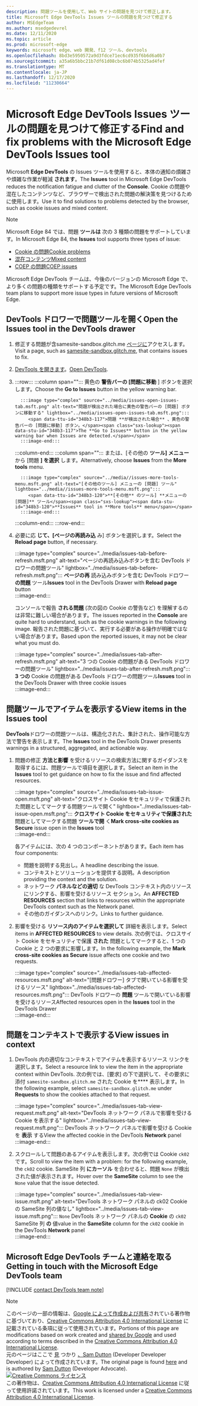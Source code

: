 ```yaml
---
description: 問題ツールを使用して、Web サイトの問題を見つけて修正します。
title: Microsoft Edge DevTools Issues ツールの問題を見つけて修正する
author: MSEdgeTeam
ms.author: msedgedevrel
ms.date: 12/11/2020
ms.topic: article
ms.prod: microsoft-edge
keywords: microsoft edge、web 開発、f12 ツール、devtools
ms.openlocfilehash: 8bd3e5950572a9d3fdce71ec6cd935f6b6d6a0b7
ms.sourcegitcommit: a35a6b5bbc21b7df61d08cbc6b074b5325ad4fef
ms.translationtype: MT
ms.contentlocale: ja-JP
ms.lasthandoff: 12/17/2020
ms.locfileid: "11230664"
---
```

<!-- Copyright Sam Dutton 

   Licensed under the Apache License, Version 2.0 (the "License");
   you may not use this file except in compliance with the License.
   You may obtain a copy of the License at

       https://www.apache.org/licenses/LICENSE-2.0

   Unless required by applicable law or agreed to in writing, software
   distributed under the License is distributed on an "AS IS" BASIS,
   WITHOUT WARRANTIES OR CONDITIONS OF ANY KIND, either express or implied.
   See the License for the specific language governing permissions and
   limitations under the License.  -->  

# <span data-ttu-id="348b3-104">Microsoft Edge DevTools Issues ツールの問題を見つけて修正する</span><span class="sxs-lookup"><span data-stu-id="348b3-104">Find and fix problems with the Microsoft Edge DevTools Issues tool</span></span>  

<span data-ttu-id="348b3-105">Microsoft **Edge DevTools** の Issues ツールを使用すると、本体の通知の煩雑さや煩雑な作業が軽減 **されます**。</span><span class="sxs-lookup"><span data-stu-id="348b3-105">The **Issues** tool in Microsoft Edge DevTools reduces the notification fatigue and clutter of the **Console**.</span></span>  <span data-ttu-id="348b3-106">Cookie の問題や混在したコンテンツなど、ブラウザーで検出された問題の解決策を見つけるために使用します。</span><span class="sxs-lookup"><span data-stu-id="348b3-106">Use it to find solutions to problems detected by the browser, such as cookie issues and mixed content.</span></span>  

> [!NOTE]
> <span data-ttu-id="348b3-107">Microsoft Edge 84 では、問題 **ツールは** 次の 3 種類の問題をサポートしています。</span><span class="sxs-lookup"><span data-stu-id="348b3-107">In Microsoft Edge 84, the **Issues** tool supports three types of issue:</span></span>  
> *   [<span data-ttu-id="348b3-108">Cookie の問題</span><span class="sxs-lookup"><span data-stu-id="348b3-108">Cookie problems</span></span>][MDNSameSiteCookies]  
> *   [<span data-ttu-id="348b3-109">混在コンテンツ</span><span class="sxs-lookup"><span data-stu-id="348b3-109">Mixed content</span></span>][MDNMixedContent]  
> *   [<span data-ttu-id="348b3-110">COEP の問題</span><span class="sxs-lookup"><span data-stu-id="348b3-110">COEP issues</span></span>][W3CCOEPSpec]
> 
> <span data-ttu-id="348b3-111">Microsoft Edge DevTools チームは、今後のバージョンの Microsoft Edge で、より多くの問題の種類をサポートする予定です。</span><span class="sxs-lookup"><span data-stu-id="348b3-111">The Microsoft Edge DevTools team plans to support more issue types in future versions of Microsoft Edge.</span></span>  

## <span data-ttu-id="348b3-112">DevTools ドロワーで問題ツールを開く</span><span class="sxs-lookup"><span data-stu-id="348b3-112">Open the Issues tool in the DevTools drawer</span></span>  

1.  <span data-ttu-id="348b3-113">修正する問題が含samesite-sandbox.glitch.me [ページに][GlitchSamesiteSandbox]アクセスします。</span><span class="sxs-lookup"><span data-stu-id="348b3-113">Visit a page, such as [samesite-sandbox.glitch.me][GlitchSamesiteSandbox], that contains issues to fix.</span></span>  
1.  <span data-ttu-id="348b3-114">[DevTools を開きます][DevtoolsOpen]。</span><span class="sxs-lookup"><span data-stu-id="348b3-114">[Open DevTools][DevtoolsOpen].</span></span>  
1.  :::row:::
       :::column span="":::
          <span data-ttu-id="348b3-115">黄色の **警告バーの [問題に移動** ] ボタンを選択します。</span><span class="sxs-lookup"><span data-stu-id="348b3-115">Choose the **Go to Issues** button in the yellow warning bar.</span></span>  
          
          :::image type="complex" source="../media/issues-open-issues-tab.msft.png" alt-text="問題が検出された場合に黄色の警告バーの [問題] ボタンに移動する" lightbox="../media/issues-open-issues-tab.msft.png":::
             <span data-ttu-id="348b3-117">問題 **が検出された場合** 、黄色の警告バーの [問題に移動] ボタン。</span><span class="sxs-lookup"><span data-stu-id="348b3-117">The **Go to Issues** button in the yellow warning bar when Issues are detected.</span></span>  
          :::image-end:::  
       :::column-end:::
       :::column span="":::
          <span data-ttu-id="348b3-118">または、[その他の **ツール] メニュー** から [問題 **] を選択** します。</span><span class="sxs-lookup"><span data-stu-id="348b3-118">Alternatively, choose **Issues** from the **More tools** menu.</span></span>  
          
          :::image type="complex" source="../media//issues-more-tools-menu.msft.png" alt-text="[その他のツール] メニューの [問題] ツール" lightbox="../media//issues-more-tools-menu.msft.png":::
             <span data-ttu-id="348b3-120">**[その他** のツール] **メニューの [問題]** ツール</span><span class="sxs-lookup"><span data-stu-id="348b3-120">**Issues** tool in **More tools** menu</span></span>  
          :::image-end:::  
       :::column-end:::
    :::row-end:::
    
1.  <span data-ttu-id="348b3-121">必要に応 **じて、[ページの再読み込** み] ボタンを選択します。</span><span class="sxs-lookup"><span data-stu-id="348b3-121">Select the **Reload page** button, if necessary.</span></span>  
    
    :::image type="complex" source="../media/issues-tab-before-refresh.msft.png" alt-text="ページの再読み込みボタンを含む DevTools ドロワーの問題ツール" lightbox="../media/issues-tab-before-refresh.msft.png":::
       <span data-ttu-id="348b3-123">**ページの再** 読み込みボタンを含む DevTools ドロワー **の問題** ツール</span><span class="sxs-lookup"><span data-stu-id="348b3-123">**Issues** tool in the DevTools Drawer with **Reload page** button</span></span>  
    :::image-end:::  

    <span data-ttu-id="348b3-124">コンソールで報告 **される問題** (次の図の Cookie の警告など) を理解するのは非常に難しい場合があります。</span><span class="sxs-lookup"><span data-stu-id="348b3-124">The issues reported in the **Console** are quite hard to understand, such as the cookie warnings in the following image.</span></span>  <span data-ttu-id="348b3-125">報告された問題に基づいて、実行する必要がある操作が明確ではない場合があります。</span><span class="sxs-lookup"><span data-stu-id="348b3-125">Based upon the reported issues, it may not be clear what you must do.</span></span>  
    
    :::image type="complex" source="../media/issues-tab-after-refresh.msft.png" alt-text="3 つの Cookie の問題がある DevTools ドロワーの問題ツール" lightbox="../media/issues-tab-after-refresh.msft.png":::
       <span data-ttu-id="348b3-127">**3 つの** Cookie の問題がある DevTools ドロワーの問題ツール</span><span class="sxs-lookup"><span data-stu-id="348b3-127">**Issues** tool in the DevTools Drawer with three cookie issues</span></span>  
    :::image-end:::  
    
## <span data-ttu-id="348b3-128">問題ツールでアイテムを表示する</span><span class="sxs-lookup"><span data-stu-id="348b3-128">View items in the Issues tool</span></span>  

<span data-ttu-id="348b3-129">**DevTools**ドロワーの問題ツールは、構造化された、集計された、操作可能な方法で警告を表示します。</span><span class="sxs-lookup"><span data-stu-id="348b3-129">The **Issues** tool in the DevTools Drawer presents warnings in a structured, aggregated, and actionable way.</span></span>  

1.  <span data-ttu-id="348b3-130">問題の修正 **方法と影響** を受けるリソースの検索方法に関するガイダンスを取得するには、問題ツールで項目を選択します。</span><span class="sxs-lookup"><span data-stu-id="348b3-130">Select an item in the **Issues** tool to get guidance on how to fix the issue and find affected resources.</span></span>  
    
    :::image type="complex" source="../media/issues-tab-issue-open.msft.png" alt-text="クロスサイト Cookie をセキュリティで保護された問題としてマークする問題ツールで開く" lightbox="../media/issues-tab-issue-open.msft.png":::
       <span data-ttu-id="348b3-132">**クロスサイト Cookie をセキュリティで保護された** 問題としてマークする問題 **ツールで開** く</span><span class="sxs-lookup"><span data-stu-id="348b3-132">**Mark cross-site cookies as Secure** issue open in the **Issues** tool</span></span>  
    :::image-end:::  
    
    <span data-ttu-id="348b3-133">各アイテムには、次の 4 つのコンポーネントがあります。</span><span class="sxs-lookup"><span data-stu-id="348b3-133">Each item has four components:</span></span>  
    
    *   <span data-ttu-id="348b3-134">問題を説明する見出し。</span><span class="sxs-lookup"><span data-stu-id="348b3-134">A headline describing the issue.</span></span>  
    *   <span data-ttu-id="348b3-135">コンテキストとソリューションを提供する説明。</span><span class="sxs-lookup"><span data-stu-id="348b3-135">A description providing the context and the solution.</span></span>  
    *   <span data-ttu-id="348b3-136">ネットワーク **パネルなどの適切** な DevTools コンテキスト内のリソースにリンクする、影響を受けるリソース セクション。</span><span class="sxs-lookup"><span data-stu-id="348b3-136">An **AFFECTED RESOURCES** section that links to resources within the appropriate DevTools context such as the Network panel.</span></span>  
    *   <span data-ttu-id="348b3-137">その他のガイダンスへのリンク。</span><span class="sxs-lookup"><span data-stu-id="348b3-137">Links to further guidance.</span></span>  
    
1.  <span data-ttu-id="348b3-138">影響を受ける **リソース内のアイテムを選択して** 詳細を表示します。</span><span class="sxs-lookup"><span data-stu-id="348b3-138">Select items in **AFFECTED RESOURCES** to view details.</span></span>  <span data-ttu-id="348b3-139">次の例では、クロスサイト Cookie をセキュリティで保護 **された** 問題としてマークすると、1 つの Cookie と 2 つの要求に影響します。</span><span class="sxs-lookup"><span data-stu-id="348b3-139">In the following example, the **Mark cross-site cookies as Secure** issue affects one cookie and two requests.</span></span>  
    
    :::image type="complex" source="../media/issues-tab-affected-resources.msft.png" alt-text="[問題ドロワー] タブで開いている影響を受けるリソース" lightbox="../media/issues-tab-affected-resources.msft.png":::
       <span data-ttu-id="348b3-141">DevTools ドロワーの **問題** ツールで開いている影響を受けるリソース</span><span class="sxs-lookup"><span data-stu-id="348b3-141">Affected resources open in the **Issues** tool in the DevTools Drawer</span></span>  
    :::image-end:::  
    
## <span data-ttu-id="348b3-142">問題をコンテキストで表示する</span><span class="sxs-lookup"><span data-stu-id="348b3-142">View issues in context</span></span>  

1.  <span data-ttu-id="348b3-143">DevTools 内の適切なコンテキストでアイテムを表示するリソース リンクを選択します。</span><span class="sxs-lookup"><span data-stu-id="348b3-143">Select a resource link to view the item in the appropriate context within DevTools.</span></span>  <span data-ttu-id="348b3-144">次の例では、[要求] の下で選択して、その要求に添付 `samesite-sandbox.glitch.me` された Cookie を\*\*\*\* 表示します。</span><span class="sxs-lookup"><span data-stu-id="348b3-144">In the following example, select `samesite-sandbox.glitch.me` under **Requests** to show the cookies attached to that request.</span></span>  
    
    :::image type="complex" source="../media/issues-tab-view-request.msft.png" alt-text="DevTools ネットワーク パネルで影響を受ける Cookie を表示する" lightbox="../media/issues-tab-view-request.msft.png":::
       <span data-ttu-id="348b3-146">DevTools ネットワーク パネルで影響を受ける Cookie を **表示** する</span><span class="sxs-lookup"><span data-stu-id="348b3-146">View the affected cookie in the DevTools **Network** panel</span></span>  
    :::image-end:::  

1.  <span data-ttu-id="348b3-147">スクロールして問題のあるアイテムを表示します。次の例では Cookie `ck02` です。</span><span class="sxs-lookup"><span data-stu-id="348b3-147">Scroll to view the item with a problem: for the following example, the `ck02` cookie.</span></span>  <span data-ttu-id="348b3-148">SameSite 列 **にカーソル** を合わせると、問題 `None` が検出された値が表示されます。</span><span class="sxs-lookup"><span data-stu-id="348b3-148">Hover over the **SameSite** column to see the `None` value that the issue detected.</span></span>  
    
    :::image type="complex" source="../media/issues-tab-view-issue.msft.png" alt-text="DevTools ネットワーク パネルの ck02 Cookie の SameSite 列の値なし" lightbox="../media/issues-tab-view-issue.msft.png":::
       `None` <span data-ttu-id="348b3-150">DevTools ネットワーク パネルの **Cookie** の `ck02` SameSite 列 **の** 値</span><span class="sxs-lookup"><span data-stu-id="348b3-150">value in the **SameSite** column for the `ck02` cookie in the DevTools **Network** panel</span></span>  
    :::image-end:::  

## <span data-ttu-id="348b3-151">Microsoft Edge DevTools チームと連絡を取る</span><span class="sxs-lookup"><span data-stu-id="348b3-151">Getting in touch with the Microsoft Edge DevTools team</span></span>  

[!INCLUDE [contact DevTools team note](../includes/contact-devtools-team-note.md)]  

<!-- links -->  

[DevtoolsOpen]: ../open/index.md "Microsoft Edge DevTools を開く | Microsoft Docs"  

[GlitchSamesiteSandbox]: https://samesite-sandbox.glitch.me "SameSite Cookie テスト |Glitch"  

[MDNSameSiteCookies]: https://developer.mozilla.org/docs/Web/HTTP/Headers/Set-Cookie/SameSite "SameSite Cookie |MDN"  
[MDNMixedContent]: https://developer.mozilla.org/docs/Web/Security/Mixed_content "混在コンテンツ |MDN"  

[W3CCOEPSpec]: https://wicg.github.io/cross-origin-embedder-policy "クロスオリジン 埋め込みポリシー |Web のコミュニティ グループ"  

> [!NOTE]
> <span data-ttu-id="348b3-157">このページの一部の情報は、[Google によって作成および共有][GoogleSitePolicies]されている著作物に基づいており、[Creative Commons Attribution 4.0 International License][CCA4IL] に記載されている条項に従って使用されています。</span><span class="sxs-lookup"><span data-stu-id="348b3-157">Portions of this page are modifications based on work created and [shared by Google][GoogleSitePolicies] and used according to terms described in the [Creative Commons Attribution 4.0 International License][CCA4IL].</span></span>  
> <span data-ttu-id="348b3-158">元のページはここで [見](https://developers.google.com/web/tools/chrome-devtools/issues/index) つかり [、Sam Dutton][SamDutton] \(Developer Developer Developer\) によって作成されています。</span><span class="sxs-lookup"><span data-stu-id="348b3-158">The original page is found [here](https://developers.google.com/web/tools/chrome-devtools/issues/index) and is authored by [Sam Dutton][SamDutton] \(Developer Advocate\).</span></span>  
[![Creative Commons ライセンス][CCby4Image]][CCA4IL]  
<span data-ttu-id="348b3-160">この著作物は、[Creative Commons Attribution 4.0 International License][CCA4IL] に従って使用許諾されています。</span><span class="sxs-lookup"><span data-stu-id="348b3-160">This work is licensed under a [Creative Commons Attribution 4.0 International License][CCA4IL].</span></span>  

[CCA4IL]: https://creativecommons.org/licenses/by/4.0  
[CCby4Image]: https://i.creativecommons.org/l/by/4.0/88x31.png  
[GoogleSitePolicies]: https://developers.google.com/terms/site-policies  
[KayceBasques]: https://developers.google.com/web/resources/contributors/kaycebasques  
[SamDutton]: https://developers.google.com/web/resources/contributors/samdutton  
